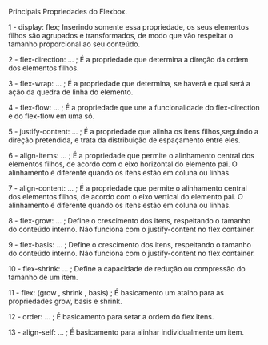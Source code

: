 Principais Propriedades do Flexbox.

1 - display: flex; 
    Inserindo somente essa   propriedade, os seus elementos filhos são agrupados e transformados, de modo que vão respeitar o tamanho proporcional ao seu conteúdo.

2 - flex-direction: ... ;
    É a propriedade que determina a direção da ordem dos elementos filhos.

3 - flex-wrap: ... ;
    É a propriedade que determina, se haverá e qual será a ação da quedra de linha do elemento.

4 - flex-flow: ... ;
    É a propriedade que une a funcionalidade do flex-direction e do flex-flow em uma só.

5 - justify-content: ... ;
    É a propriedade que alinha os itens filhos,seguindo a direção pretendida, e trata da distribuição de espaçamento entre eles.

6 - align-items: ... ;
    É a propriedade que permite o alinhamento central dos elementos filhos, de acordo com o eixo horizontal do elemento pai. O alinhamento é diferente quando os itens estão em coluna ou linhas. 

7 - align-content: ... ;
    É a propriedade que permite o alinhamento central dos elementos filhos, de acordo com o eixo vertical do elemento pai. O alinhamento é diferente quando os itens estão em coluna ou linhas.

8 - flex-grow: ... ;
    Define o crescimento dos itens, respeitando o tamanho do conteúdo interno. Não funciona com o justify-content no flex container.

9 - flex-basis: ... ;
    Define o crescimento dos itens, respeitando o tamanho do conteúdo interno. Não funciona com o justify-content no flex container.

10 - flex-shrink: ... ;
    Define a capacidade de redução ou compressão do tamanho de um item.

11 - flex: (grow , shrink , basis) ;
    É basicamento um atalho para as propriedades grow, basis e shrink.

12 - order: ... ;
    É basicamento para setar a ordem do flex itens.

13 - align-self: ... ;
    É basicamento para alinhar individualmente um item.